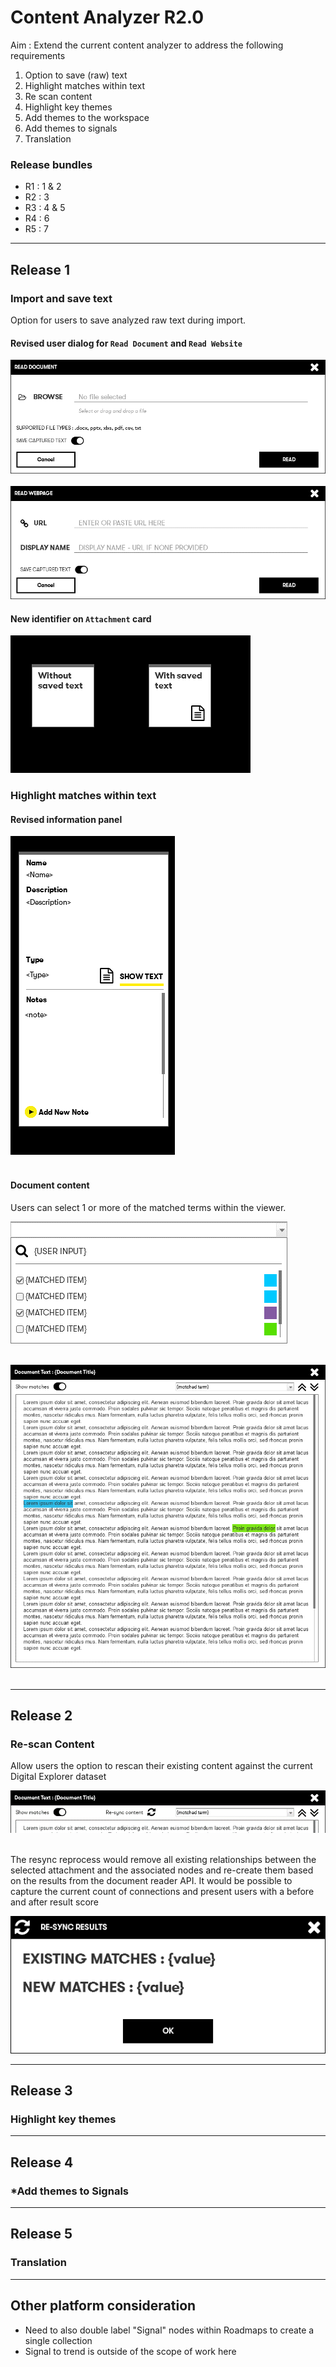 # Content Analyzer R2.0

Aim : Extend the current content analyzer to address the following requirements

1. Option to save (raw) text
2. Highlight matches within text
3. Re scan content
4. Highlight key themes
5. Add themes to the workspace
6. Add themes to signals
7. Translation 


### Release bundles

- R1 : 1 & 2
- R2 : 3
- R3 : 4 & 5
- R4 : 6
- R5 : 7


----

## Release 1 

### **Import and save text**

Option for users to save analyzed raw text during import.
<br>

#### Revised user dialog for `Read Document` and `Read Website`

![image](images/readDocument.png)<br><br>
![image](images/readWebpage.png)<br>

#### New identifier on `Attachment` card

![image](images/documentCard.png)<br>


### **Highlight matches within text**

#### Revised information panel
![image](images/documentInfoPanel.png)<br><br>

#### Document content 

Users can select 1 or more of the matched terms within the viewer.

![image](images/itemSelection.png)<br><br>

![image](images/documentViewer.png)<br><br>


----

## Release 2
### **Re-scan Content**

Allow users the option to rescan their existing content against the current Digital Explorer dataset

![image](images/documentView.ReSync.png)<br><br>

The resync reprocess would remove all existing relationships between the selected attachment and the associated nodes and re-create them based on the results from the document reader API.  It would be possible to capture the current count of connections and present users with a before and after result score

![image](images/SyncResults.png)<br>



----

## Release 3
### **Highlight key themes**


----

## Release 4
### ***Add themes to Signals**


----

## Release 5
### **Translation**

----


## Other platform consideration

- Need to also double label "Signal" nodes within Roadmaps to create a single collection
- Signal to trend is outside of the scope of work here


